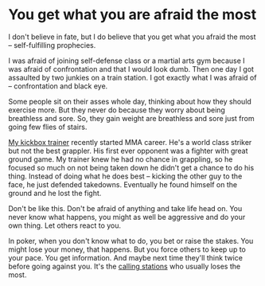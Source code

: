 # You get what you are afraid the most

I don't believe in fate, but I do believe that you get what you afraid the most – self-fulfilling prophecies.

I was afraid of joining self-defense class or a martial arts gym because I was afraid of confrontation and that I would look dumb. Then one day I got assaulted by two junkies on a train station. I got exactly what I was afraid of – confrontation and black eye.

Some people sit on their asses whole day, thinking about how they should exercise more. But they never do because they worry about being breathless and sore. So, they gain weight are breathless and sore just from going few flies of stairs.

[My kickbox trainer](http://www.csfu.cz/Filip-Hucin) recently started MMA career. He's a world class striker but not the best grappler. His first ever opponent was a fighter with great ground game. My trainer knew he had no chance in grappling, so he focused so much on not being taken down he didn't get a chance to do his thing. Instead of doing what he does best – kicking the other guy to the face, he just defended takedowns. Eventually he found himself on the ground and he lost the fight.

Don't be like this. Don't be afraid of anything and take life head on. You never know what happens, you might as well be aggressive and do your own thing. Let others react to you.

In poker, when you don't know what to do, you bet or raise the stakes. You might lose your money, that happens. But you force others to keep up to your pace. You get information. And maybe next time they'll think twice before going against you. It's the [calling stations](https://en.wikipedia.org/wiki/Calling_station) who usually loses the most.
